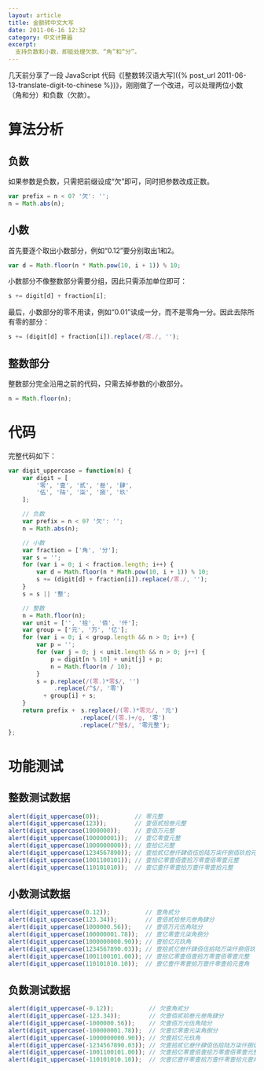 ```yaml
---
layout: article
title: 金额转中文大写
date: 2011-06-16 12:32
category: 中文计算器
excerpt:
  支持负数和小数，即能处理欠款、“角”和“分”。
---
```


几天前分享了一段 JavaScript 代码《[整数转汉语大写]({% post_url 2011-06-13-translate-digit-to-chinese %})》，刚刚做了一个改进，可以处理两位小数（角和分）和负数（欠款）。

# 算法分析

## 负数

如果参数是负数，只需把前缀设成“欠”即可，同时把参数改成正数。

```javascript
var prefix = n < 0? '欠': '';
n = Math.abs(n);
```

## 小数

首先要逐个取出小数部分，例如“0.12”要分别取出1和2。

```javascript
var d = Math.floor(n * Math.pow(10, i + 1)) % 10;
```

小数部分不像整数部分需要分组，因此只需添加单位即可：

```javascript
s += digit[d] + fraction[i];
```

最后，小数部分的零不用读，例如“0.01”读成一分，而不是零角一分。因此去除所有零的部分：

```javascript
s += (digit[d] + fraction[i]).replace(/零./, '');
```

## 整数部分

整数部分完全沿用之前的代码，只需去掉参数的小数部分。

```javascript
n = Math.floor(n);
```

# 代码

完整代码如下：

```javascript
var digit_uppercase = function(n) {
    var digit = [
        '零', '壹', '贰', '叁', '肆',
        '伍', '陆', '柒', '捌', '玖'
    ];

    // 负数
    var prefix = n < 0? '欠': '';
    n = Math.abs(n);

    // 小数
    var fraction = ['角', '分'];
    var s = '';
    for (var i = 0; i < fraction.length; i++) {
        var d = Math.floor(n * Math.pow(10, i + 1)) % 10;
        s += (digit[d] + fraction[i]).replace(/零./, '');
    }
    s = s || '整';

    // 整数
    n = Math.floor(n);
    var unit = ['', '拾', '佰', '仟'];
    var group = ['元', '万', '亿'];
    for (var i = 0; i < group.length && n > 0; i++) {
        var p = '';
        for (var j = 0; j < unit.length && n > 0; j++) {
            p = digit[n % 10] + unit[j] + p;
            n = Math.floor(n / 10);
        }
        s = p.replace(/(零.)*零$/, '')
             .replace(/^$/, '零')
          + group[i] + s;
    }
    return prefix +　s.replace(/(零.)*零元/, '元')
            　　　　　.replace(/(零.)+/g, '零')
            　　　　　.replace(/^整$/, '零元整');
};
```

# 功能测试

## 整数测试数据

```javascript
alert(digit_uppercase(0));          // 零元整
alert(digit_uppercase(123));        // 壹佰贰拾叁元整
alert(digit_uppercase(1000000));    // 壹佰万元整
alert(digit_uppercase(100000001));  // 壹亿零壹元整
alert(digit_uppercase(1000000000)); // 壹拾亿元整
alert(digit_uppercase(1234567890)); // 壹拾贰亿叁仟肆佰伍拾陆万柒仟捌佰玖拾元整
alert(digit_uppercase(1001100101)); // 壹拾亿零壹佰壹拾万零壹佰零壹元整
alert(digit_uppercase(110101010));  // 壹亿壹仟零壹拾万壹仟零壹拾元整
```

## 小数测试数据

```javascript
alert(digit_uppercase(0.12));          // 壹角贰分
alert(digit_uppercase(123.34));        // 壹佰贰拾叁元叁角肆分
alert(digit_uppercase(1000000.56));    // 壹佰万元伍角陆分
alert(digit_uppercase(100000001.78));  // 壹亿零壹元柒角捌分
alert(digit_uppercase(1000000000.90)); // 壹拾亿元玖角
alert(digit_uppercase(1234567890.03)); // 壹拾贰亿叁仟肆佰伍拾陆万柒仟捌佰玖拾元叁分
alert(digit_uppercase(1001100101.00)); // 壹拾亿零壹佰壹拾万零壹佰零壹元整
alert(digit_uppercase(110101010.10));  // 壹亿壹仟零壹拾万壹仟零壹拾元壹角
```

## 负数测试数据

```javascript
alert(digit_uppercase(-0.12));          // 欠壹角贰分
alert(digit_uppercase(-123.34));        // 欠壹佰贰拾叁元叁角肆分
alert(digit_uppercase(-1000000.56));    // 欠壹佰万元伍角陆分
alert(digit_uppercase(-100000001.78));  // 欠壹亿零壹元柒角捌分
alert(digit_uppercase(-1000000000.90)); // 欠壹拾亿元玖角
alert(digit_uppercase(-1234567890.03)); // 欠壹拾贰亿叁仟肆佰伍拾陆万柒仟捌佰玖拾元叁分
alert(digit_uppercase(-1001100101.00)); // 欠壹拾亿零壹佰壹拾万零壹佰零壹元整
alert(digit_uppercase(-110101010.10));  // 欠壹亿壹仟零壹拾万壹仟零壹拾元壹角
```